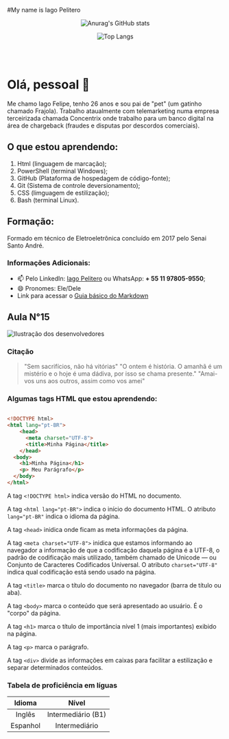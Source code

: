 #My name is Iago Pelitero
<div align="center">
   
![Anurag's GitHub stats](https://github-readme-stats.vercel.app/api?username=joaopaulofserafim&show_icons=true&theme=transparent)

</div>

<div align="center">

![Top Langs](https://github-readme-stats.vercel.app/api/top-langs/?username=joaopaulofserafim&layout=compact&theme=transparent)

</div>

<div align="center" style="display: inline_block"><br/>
    <img align="center" alt="" src="https://img.shields.io/badge/HTML5-E34F26?style=for-the-badge&logo=html5&logoColor=white"/>
    <img align="center" alt="" src="https://img.shields.io/badge/CSS3-1572B6?style=for-the-badge&logo=css3&logoColor=white"/>
    <img align="center" alt="" src="https://img.shields.io/badge/JavaScript-F7DF1E?style=for-the-badge&logo=javascript&logoColor=black"/>
    <img align="center" alt="" src="https://img.shields.io/badge/Powershell-2CA5E0?style=for-the-badge&logo=powershell&logoColor=white"/>
    <img align="center" alt="" src="https://img.shields.io/badge/GIT-E44C30?style=for-the-badge&logo=git&logoColor=white"/>
</div>

# Olá, pessoal 👋

Me chamo Iago Felipe, tenho 26 anos e sou pai de "pet" (um gatinho chamado Frajola). Trabalho ataualmente com telemarketing numa empresa terceirizada chamada Concentrix onde trabalho para um banco digital na área de chargeback (fraudes e disputas por descordos comerciais).

## O que estou aprendendo:

1. Html (linguagem de marcação);
2. PowerShell (terminal Windows);
3. GitHub (Plataforma de hospedagem de código-fonte);
4. Git (Sistema de controle deversionamento);
5. CSS (limguagem de estilização);
6. Bash (terminal Linux).

## Formação:
Formado em técnico de Eletroeletrônica concluído em 2017 pelo Senai Santo André.

### Informações Adicionais: 

- 📫 Pelo LinkedIn: [Iago Pelitero](www.linkedin.com/in/iagopelitero) ou WhatsApp: **+ 55 11 97805-9550**;
- 😄 Pronomes: Ele/Dele
- Link para acessar o [Guia básico do Markdown](https://docs.pipz.com/central-de-ajuda/learning-center/guia-basico-de-markdown#open)

## Aula N°15
![Ilustração dos desenvolvedores](https://image.freepik.com/vetores-gratis/desenvolvedor-trabalhando-na-ilustracao-plana-da-interface_418302-681.jpg)

### Citação

>"Sem sacrifícios, não há vitórias"
>"O ontem é história. O amanhã é um mistério e o hoje é uma dádiva, por isso se chama presente."
>"Amai-vos uns aos outros, assim como vos amei"

### Algumas tags HTML que estou aprendendo:

```html

<!DOCTYPE html>
<html lang="pt-BR">
    <head>
      <meta charset="UTF-8">
      <title>Minha Página</title>
    </head>
  <body>
    <h1>Minha Página</h1>
    <p> Meu Parágrafo</p>
  </body>
</html>
```
A tag `<!DOCTYPE html>` indica versão do HTML no documento.

A tag `<html lang="pt-BR">` indica o início do documento HTML. O atributo `lang="pt-BR"` indica o idioma da página.

A tag `<head>` inidica onde ficam as meta informações da página. 

A tag `<meta charset="UTF-8">` inidica que estamos informando ao navegador a informação de que a codificação daquela página é a UTF-8, o padrão de codificação mais utilizado, também chamado de Unicode — ou Conjunto de Caracteres Codificados Universal. O atributo `charset="UTF-8"` indica qual codificação está sendo usado na página.

A tag `<title>` marca o título do documento no navegador (barra de título ou aba).

A tag `<body>` marca o conteúdo que será apresentado ao usuário. É o "corpo" da página.

A tag `<h1>` marca o título de importância nível 1 (mais importantes) exibido na página.

A tag `<p>` marca o parágrafo.

A tag `<div>` divide as informações em caixas para facilitar a estilização e separar determinados conteúdos.

### Tabela de proficiência em líguas

Idioma | Nível
:------: | :-------:
Inglês | Intermediário (B1)
Espanhol | Intermediário 
